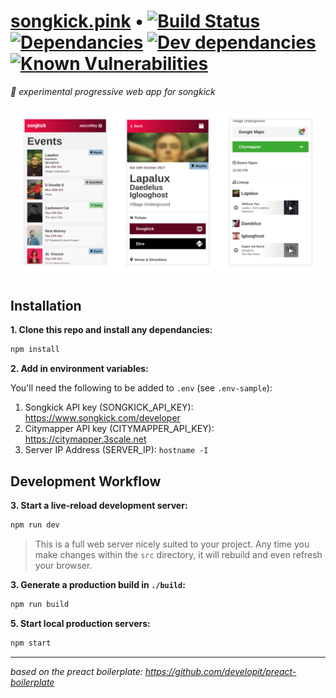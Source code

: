 # [songkick.pink](https://songkick.pink) • [![Build Status](https://travis-ci.org/zaccolley/songkick.pink.svg?branch=master)](https://travis-ci.org/zaccolley/songkick.pink) [![Dependancies](https://david-dm.org/zaccolley/songkick.pink/status.svg)](https://david-dm.org/zaccolley/songkick.pink) [![Dev dependancies](https://david-dm.org/zaccolley/songkick.pink/dev-status.svg)](https://david-dm.org/zaccolley/songkick.pink?type=dev) [![Known Vulnerabilities](https://snyk.io/test/github/zaccolley/songkick.pink/badge.svg)](https://snyk.io/test/github/zaccolley/songkick.pink)
_:nail_care: experimental progressive web app for songkick_


![Screenshot of site when on a mobile](screenshot_mobile.png)

## Installation

**1. Clone this repo and install any dependancies:**

```sh
npm install
```

**2. Add in environment variables:**

You'll need the following to be added to `.env` (see `.env-sample`):

1. Songkick API key (SONGKICK_API_KEY): https://www.songkick.com/developer
2. Citymapper API key (CITYMAPPER_API_KEY): https://citymapper.3scale.net
2. Server IP Address (SERVER_IP): `hostname -I`

## Development Workflow

**3. Start a live-reload development server:**

```sh
npm run dev
```

> This is a full web server nicely suited to your project. Any time you make changes within the `src` directory, it will rebuild and even refresh your browser.

**3. Generate a production build in `./build`:**

```sh
npm run build
```


**5. Start local production servers:**

```sh
npm start
```

---

_based on the preact boilerplate: https://github.com/developit/preact-boilerplate_
